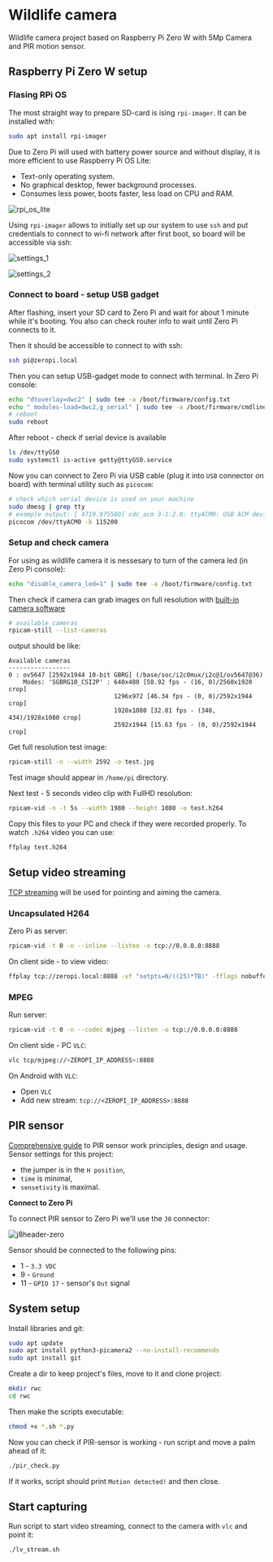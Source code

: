 # Wildlife camera

Wildlife camera project based on Raspberry Pi Zero W with 5Mp Camera and PIR motion sensor.

## Raspberry Pi Zero W setup

### Flasing RPi OS

The most straight way to prepare SD-card is ising `rpi-imager`. It can be installed with:
```sh
sudo apt install rpi-imager
```

Due to Zero Pi will used with battery power source and without display, it is more efficient to use Raspberry Pi OS Lite:
* Text-only operating system. 
* No graphical desktop, fewer background processes.
* Consumes less power, boots faster, less load on CPU and RAM.

![rpi_os_lite](./docs/img/rpi_os_lite.png)

Using `rpi-imager` allows to initially set up our system to use `ssh` and put credentials to connect to wi-fi network after first boot, so board will be accessible via ssh:

![settings_1](./docs/img/rpi_os_options_1.png)

![settings_2](./docs/img/rpi_os_options_2.png)

### Connect to board - setup USB gadget

After flashing, insert your SD card to Zero Pi and wait for about 1 minute while it's booting. You also can check router info to wait until Zero Pi connects to it.

Then it should be accessible to connect to with ssh:
```sh
ssh pi@zeropi.local
```

Then you can setup USB-gadget mode to connect with terminal.
In Zero Pi console:
```sh
echo "dtoverlay=dwc2" | sudo tee -a /boot/firmware/config.txt 
echo " modules-load=dwc2,g_serial" | sudo tee -a /boot/firmware/cmdline.txt
# reboot
sudo reboot
```

After reboot - check if serial device is available
```sh
ls /dev/ttyGS0
sudo systemctl is-active getty@ttyGS0.service
```

Now you can connect to Zero Pi via USB cable (plug it into `USB` connector on board) with terminal utility such as `picocom`:
```sh
# check which serial device is used on your machine
sudo dmesg | grep tty
# example output: [ 4719.975580] cdc_acm 3-1:2.0: ttyACM0: USB ACM device
picocom /dev/ttyACM0 -b 115200
```

### Setup and check camera

For using as wildlife camera it is nessesary to turn of the camera led (in Zero Pi console):
```sh
echo "disable_camera_led=1" | sudo tee -a /boot/firmware/config.txt 
```

Then check if camera can grab images on full resolution with [built-in camera software](https://www.raspberrypi.com/documentation/computers/camera_software.html)
```sh
# available cameras
rpicam-still --list-cameras
```

output should be like:
```
Available cameras
-----------------
0 : ov5647 [2592x1944 10-bit GBRG] (/base/soc/i2c0mux/i2c@1/ov5647@36)
    Modes: 'SGBRG10_CSI2P' : 640x480 [58.92 fps - (16, 0)/2560x1920 crop]
                             1296x972 [46.34 fps - (0, 0)/2592x1944 crop]
                             1920x1080 [32.81 fps - (348, 434)/1928x1080 crop]
                             2592x1944 [15.63 fps - (0, 0)/2592x1944 crop]
```

Get full resolution test image:
```sh
rpicam-still -n --width 2592 -o test.jpg
```

Test image should appear in `/home/pi` directory.

<!-- Previously you shold install `vlc` and codecs and streaming:
```sh
sudo apt update
sudo apt install vlc-bin ffmpeg
``` -->

Next test - 5 seconds video clip with FullHD resolution:
```sh
rpicam-vid -n -t 5s --width 1980 --height 1080 -o test.h264
```

Copy this files to your PC and check if they were recorded properly. To watch `.h264` video you can use:
```sh
ffplay test.h264
```

## Setup video streaming

[TCP streaming](https://www.raspberrypi.com/documentation/computers/camera_software.html#stream-video-over-a-network-with-rpicam-apps) will be used for pointing and aiming the camera.

### Uncapsulated H264

Zero Pi as server:
```sh
rpicam-vid -t 0 -n --inline --listen -o tcp://0.0.0.0:8888
```

On client side - to view video:
```sh
ffplay tcp://zeropi.local:8888 -vf "setpts=N/((25)*TB)" -fflags nobuffer -flags low_delay -framedrop
```

### MPEG

Run server:
```sh
rpicam-vid -t 0 -n --codec mjpeg --listen -o tcp://0.0.0.0:8888
```

On client side - PC `VLC`:
```sh
vlc tcp/mjpeg://<ZEROPI_IP_ADDRESS>:8888
```

On Android with `VLC`: 
* Open `VLC`
* Add new stream: `tcp://<ZEROPI_IP_ADDRESS>:8888`

## PIR sensor

[Comprehensive guide](https://learn.adafruit.com/pir-passive-infrared-proximity-motion-sensor/overview) to PIR sensor work principles, design and usage. Sensor settings for this project:
* the jumper is in the `H position`,
* `time` is minimal,
* `sensetivity` is maximal.

**Connect to Zero Pi**

To connect PIR sensor to Zero Pi we'll use the `J8` connector:

![j8header-zero](./docs/img/j8header-zero.png)

Sensor should be connected to the following pins:
* 1 - `3.3 VDC`
* 9 - `Ground`
* 11 - `GPIO 17` - sensor's `Out` signal

## System setup

Install libraries and git:
```sh
sudo apt update
sudo apt install python3-picamera2 --no-install-recommends
sudo apt install git
```

Create a dir to keep project's files, move to it and clone project:
```sh
mkdir rwc
cd rwc
```

Then make the scripts executable:
```sh
chmod +x *.sh *.py
```

Now you can check if PIR-sensor is working - run script and move a palm ahead of it:
```sh
./pir_check.py
```

If it works, script should print `Motion detected!` and then close.

## Start capturing

Run script to start video streaming, connect to the camera with `vlc` and point it:
```sh
./lv_stream.sh
```
